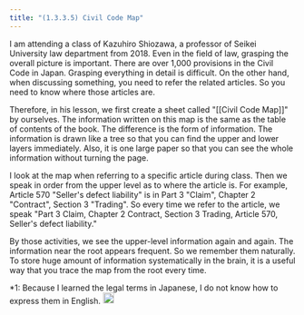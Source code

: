 ```yaml
---
title: "(1.3.3.5) Civil Code Map"
---
```


I am attending a class of Kazuhiro Shiozawa, a professor of Seikei University law department from 2018. Even in the field of law, grasping the overall picture is important. There are over 1,000 provisions in the Civil Code in Japan. Grasping everything in detail is difficult. On the other hand, when discussing something, you need to refer the related articles. So you need to know where those articles are.

Therefore, in his lesson, we first create a sheet called "[[Civil Code Map]]" by ourselves. The information written on this map is the same as the table of contents of the book. The difference is the form of information. The information is drawn like a tree so that you can find the upper and lower layers immediately. Also, it is one large paper so that you can see the whole information without turning the page.

I look at the map when referring to a specific article during class. Then we speak in order from the upper level as to where the article is.
For example, Article 570 "Seller's defect liability" is in Part 3 "Claim", Chapter 2 "Contract", Section 3 "Trading". So every time we refer to the article, we speak "Part 3 Claim, Chapter 2 Contract, Section 3 Trading, Article 570, Seller's defect liability."

By those activities, we see the upper-level information again and again. The information near the root appears frequent. So we remember them naturally. To store huge amount of information systematically in the brain, it is a useful way that you trace the map from the root every time.

*1: Because I learned the legal terms in Japanese, I do not know how to express them in English.
<img src='https://scrapbox.io/api/pages/nishio-en/en/icon' alt='en.icon' height="19.5"/>